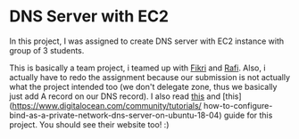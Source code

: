 # DNS Server with EC2

In this project, I was assigned to create DNS server with EC2 instance with group of 3 students.

This is basically a team project, i teamed up with [Fikri](wuvel.net) and [Rafi](rafifauz.site). Also, i actually have to redo the assignment because our submission is not actually what the project intended too (we don't delegate zone, thus we basically just add A record on our DNS record). I also read [this](https://badshah.io/how-i-hosted-a-dns-server-on-aws/) and [this](https://www.digitalocean.com/community/tutorials/
how-to-configure-bind-as-a-private-network-dns-server-on-ubuntu-18-04) guide for this project. You should see their website too! :)
